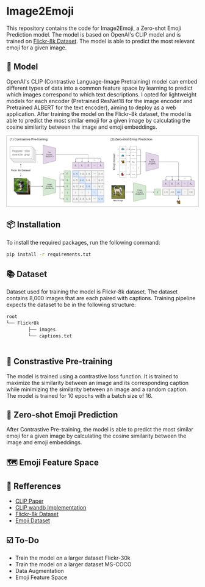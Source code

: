 # Image2Emoji

This repository contains the code for Image2Emoji, a Zero-shot Emoji Prediction model. The model is based on OpenAI's CLIP model and is trained on [Flickr-8k Dataset](https://www.kaggle.com/datasets/adityajn105/flickr8k). The model is able to predict the most relevant emoji for a given image.

## 📎 Model
OpenAI's CLIP (Contrastive Language-Image Pretraining) model can embed different types of data into a common feature space by learning to predict which images correspond to which text descriptions.
I opted for lightweight models for each encoder (Pretrained ResNet18 for the image encoder and Pretrained ALBERT for the text encoder), aiming to deploy as a web application.
After training the model on the Flickr-8k dataset, the model is able to predict the most similar emoji for a given image by calculating the cosine similarity between the image and emoji embeddings.

![clip](pictures/clip.png)

## 📦 Installation
To install the required packages, run the following command:
```bash
pip install -r requirements.txt
```

## 📚 Dataset
Dataset used for training the model is Flickr-8k dataset. The dataset contains 8,000 images that are each paired with captions. Training pipeline expects the dataset to be in the following structure:
```bash
root
└── Flickr8k
        ├── images
        └── captions.txt
        
```

## 🏃 Constrastive Pre-training
The model is trained using a contrastive loss function. It is trained to maximize the similarity between an image and its corresponding caption while minimizing the similarity between an image and a random caption. The model is trained for 10 epochs with a batch size of 16.

## 🤔 Zero-shot Emoji Prediction
After Contrastive Pre-training, the model is able to predict the most similar emoji for a given image by calculating the cosine similarity between the image and emoji embeddings.

## 🗺️ Emoji Feature Space


## 📝 Refferences
- [CLIP Paper](https://arxiv.org/abs/2103.00020)
- [CLIP wandb Implementation](https://github.com/soumik12345/clip-lightning)
- [Flickr-8k Dataset](https://www.kaggle.com/datasets/adityajn105/flickr8k)
- [Emoji Dataset](https://huggingface.co/datasets/valhalla/emoji-dataset)

## ☑️ To-Do
- Train the model on a larger dataset Flickr-30k
- Train the model on a larger dataset MS-COCO
- Data Augmentation
- Emoji Feature Space